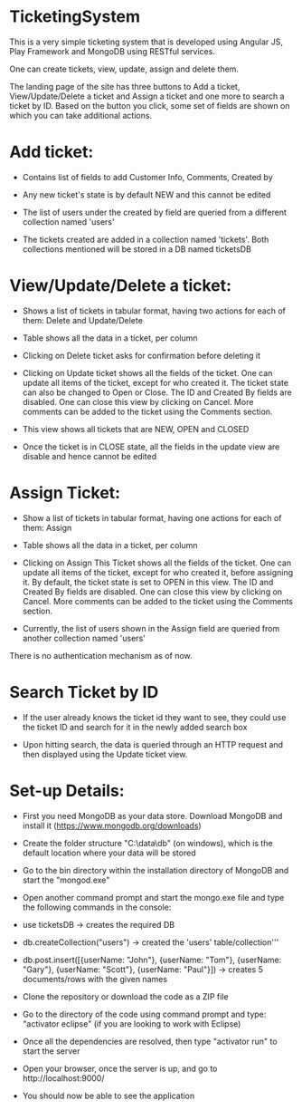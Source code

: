 # TicketingSystem

This is a very simple ticketing system that is developed using Angular JS, Play Framework and MongoDB using RESTful services.

One can create tickets, view, update, assign and delete them.

The landing page of the site has three buttons to Add a ticket, View/Update/Delete a ticket and Assign a ticket and one more to search a ticket by ID. Based on the button you click, some set of fields are shown on which you can take additional actions.

# Add ticket:
* Contains list of fields to add Customer Info, Comments, Created by

* Any new ticket's state is by default NEW and this cannot be edited

* The list of users under the created by field are queried from a different collection named 'users'

* The tickets created are added in a collection named 'tickets'. Both collections mentioned will be stored in a DB named ticketsDB

# View/Update/Delete a ticket:
* Shows a list of tickets in tabular format, having two actions for each of them: Delete and Update/Delete

* Table shows all the data in a ticket, per column

* Clicking on Delete ticket asks for confirmation before deleting it

* Clicking on Update ticket shows all the fields of the ticket. One can update all items of the ticket, except for who created it. The ticket state can also be changed to Open or Close. The ID and Created By fields are disabled. One can close this view by clicking on Cancel. More comments can be added to the ticket using the Comments section.

* This view shows all tickets that are NEW, OPEN and CLOSED

* Once the ticket is in CLOSE state, all the fields in the update view are disable and hence cannot be edited

# Assign Ticket:
* Show a list of tickets in tabular format, having one actions for each of them: Assign

* Table shows all the data in a ticket, per column

* Clicking on Assign This Ticket shows all the fields of the ticket. One can update all items of the ticket, except for who created it, before assigning it. By default, the ticket state is set to OPEN in this view. The ID and Created By fields are disabled. One can close this view by clicking on Cancel. More comments can be added to the ticket using the Comments section.

* Currently, the list of users shown in the Assign field are queried from another collection named 'users'

There is no authentication mechanism as of now.

# Search Ticket by ID
* If the user already knows the ticket id they want to see, they could use the ticket ID and search for it in the newly added search box

* Upon hitting search, the data is queried through an HTTP request and then displayed using the Update ticket view.

# Set-up Details:
* First you need MongoDB as your data store. Download MongoDB and install it (https://www.mongodb.org/downloads)

* Create the folder structure "C:\data\db" (on windows), which is the default location where your data will be stored

* Go to the bin directory within the installation directory of MongoDB and start the "mongod.exe"

* Open another command prompt and start the mongo.exe file and type the following commands in the console:
*    use ticketsDB		-> creates the required DB
*    db.createCollection("users")		-> created the 'users' table/collection'''
*    db.post.insert([{userName: "John"}, {userName: "Tom"}, {userName: "Gary"}, {userName: "Scott"}, {userName: "Paul"}])		-> creates 5 documents/rows with the given names

* Clone the repository or download the code as a ZIP file

* Go to the directory of the code using command prompt and type: "activator eclipse" (if you are looking to work with Eclipse)

* Once all the dependencies are resolved, then type "activator run" to start the server

* Open your browser, once the server is up, and go to http://localhost:9000/

* You should now be able to see the application
